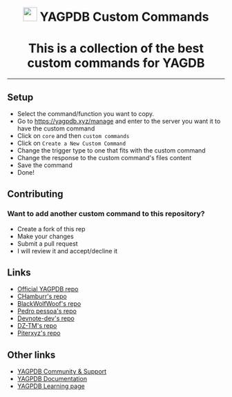 #

<h1 align="center"><img src="https://yagpdb.xyz/static/img/logo_y.png" height=32px width=32px></img>&nbspYAGPDB Custom Commands</h1>


### <h1 align="center">This is a collection of the best custom commands for YAGDB</h1>

---

## Setup

- Select the command/function you want to copy.
- Go to https://yagpdb.xyz/manage and enter to the server you want it to have the custom command
- Click on `core` and then `custom commands`
- Click on `Create a New Custom Command`
- Change the trigger type to one that fits with the custom command
- Change the response to the custom command's files content
- Save the command
- Done!

## Contributing

### Want to add another custom command to this repository?

- Create a fork of this rep
- Make your changes
- Submit a pull request
- I will review it and accept/decline it

## Links

- [Official YAGPDB repo](https://github.com/yagpdb-cc/yagpdb-cc)
- [CHamburr's repo](https://github.com/chamburr/yagpdb-cc)
- [BlackWolfWoof's repo](https://github.com/BlackWolfWoof/yagpdb-cc)
- [Pedro pessoa's repo](https://github.com/Pedro-Pessoa/yagpdb-cc)
- [Devnote-dev's repo](https://github.com/devnote-dev/yagpdb-ccs)
- [DZ-TM's repo](https://github.com/DZ-TM/Yagpdb.xyz)
- [Piterxyz's repo](https://github.com/Piterxyz/yagpdb-cc)

## Other links

- [YAGPDB Community & Support](https://discord.gg/4uY54rw) 
- [YAGPDB Documentation](https://docs.yagpdb.xyz/reference/templates)
- [YAGPDB Learning page](https://learn.yagpdb.xyz/) 
